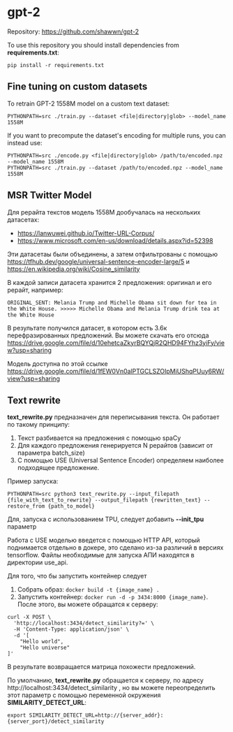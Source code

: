 # gpt-2
Repository: https://github.com/shawwn/gpt-2

To use this repository you should install dependencies from **requirements.txt**:
```
pip install -r requirements.txt
```
## Fine tuning on custom datasets

To retrain GPT-2 1558M model on a custom text dataset:

```
PYTHONPATH=src ./train.py --dataset <file|directory|glob> --model_name 1558M
```

If you want to precompute the dataset's encoding for multiple runs, you can instead use:

```
PYTHONPATH=src ./encode.py <file|directory|glob> /path/to/encoded.npz --model_name 1558M
PYTHONPATH=src ./train.py --dataset /path/to/encoded.npz --model_name 1558M
```

## MSR Twitter Model
Для рерайта текстов модель 1558M дообучалась на нескольких датасетах:
- https://lanwuwei.github.io/Twitter-URL-Corpus/
- https://www.microsoft.com/en-us/download/details.aspx?id=52398

Эти датасетаы были объединены, а затем отфильтрованы с помощью https://tfhub.dev/google/universal-sentence-encoder-large/5 и https://en.wikipedia.org/wiki/Cosine_similarity

В каждой записи датасета хранится 2 предложения: оригинал и его рерайт,
например:
```
ORIGINAL_SENT: Melania Trump and Michelle Obama sit down for tea in the White House. >>>>> Michelle Obama and Melania Trump drink tea at the White House
```

В результате получился датасет, в котором есть 3.6к перефразированных предложений. Вы можете скачать его отсюда https://drive.google.com/file/d/10ehetcaZkyrBQYQjR2QHD94FYhz3yiFy/view?usp=sharing

Модель доступна по этой ссылке https://drive.google.com/file/d/1fEW0Vn0alPTGCLSZOIpMiUShqPUuy6RW/view?usp=sharing

## Text rewrite
**text_rewrite.py** 
предназначен для переписывания текста. Он работает по такому принципу:
1. Текст разбивается на предложения с помощью spaCy
2. Для каждого предложения генерируется N рерайтов (зависит от параметра batch_size)
3. С помощью USE (Universal Sentence Encoder) определяем наиболее подходящее предложение.

Пример запуска:
```
PYTHONPATH=src python3 text_rewrite.py --input_filepath {file_with_text_to_rewrite} --output_filepath {rewritten_text} --restore_from {path_to_model}
```
Для, запуска с использованием TPU, следует добавить **--init_tpu**
параметр

Работа с USE моделью введется с помощью HTTP API, который поднимается отдельно в докере, это сделано из-за различий в версиях tensorflow.
Файлы необходимые для запуска АПИ находятся в директории use_api.

Для того, что бы запустить контейнер следует
1. Собрать образ: ```docker build -t {image_name} .```
2. Запустить контейнер: ```docker run -d -p 3434:8000 {image_name}```.
После этого, вы можете обращатся к серверу:
```
curl -X POST \
  'http://localhost:3434/detect_similarity?=' \
  -H 'Content-Type: application/json' \
  -d '[
	"Hello world",
	"Hello universe"
]'
```
В результате возвращается матрица похожести предложений.

По умолчанию, **text_rewrite.py** обращается к серверу, по адресу http://localhost:3434/detect_similarity , но вы можете переопределить этот параметр с помощью переменной окружения **SIMILARITY_DETECT_URL**:
```
export SIMILARITY_DETECT_URL=http://{server_addr}:{server_port}/detect_similarity
```
